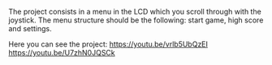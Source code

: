 The project consists in a menu in the LCD which you scroll through with the joystick. The menu structure should be the following: start game, high score and settings.

Here you can see the project:
https://youtu.be/vrlb5UbQzEI
https://youtu.be/U7zhN0JQSCk
